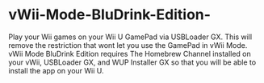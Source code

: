 # vWii-Mode-BluDrink-Edition-
Play your Wii games on your Wii U GamePad via USBLoader GX. This will remove the restriction that wont let you use the GamePad in vWii Mode. vWii Mode BluDrink Edition requires The Homebrew Channel installed on your vWii, USBLoader GX, and WUP Installer GX so that you will be able to install the app on your Wii U.
